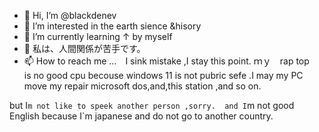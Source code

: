 - 👋 Hi, I’m @blackdenev
- 👀 I’m interested in the earth sience &hisory
- 🌱 I’m currently learning ↑ by myself
- 💞️ 私は、人間関係が苦手です。
- 📫 How to reach me ...　I sink mistake ,I stay this point. 
ｍｙ　rap top　is no good cpu becouse windows 11 is not pubric sefe .I may my PC move my repair microsoft dos,and,this station ,and so on.

 but I`m not like to speek another person ,sorry.  and I`m not good English because I`m japanese and do not go to another country.
 
 
<!---
blackdenev/blackdenev is a ✨ special ✨ repository because its `README.md` (this file) appears on your GitHub profile.
You can click the Preview link to take a look at your changes.
--->
